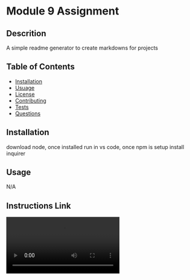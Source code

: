 # Module 9 Assignment
  
  ## Descrition
  A simple readme generator to create markdowns for projects
  
  ## Table of Contents
  * [Installation](#installation)
  * [Usuage](#usage)
  * [License](#license)
  * [Contributing](#contributing)
  * [Tests](#tests)
  * [Questions](#questions)
  
  ## Installation
  download node, once installed run in vs code, once npm is setup install inquirer
  
  ## Usage 
  N/A
  
## Instructions Link

<video src="" controls>
  
  ## Licenses
    This project is covered under the MIT license. To learn more about what this means, click the license button at the top.
  
  
  ## Contributing
  N/A
  
  ## Test
  N/A
  
  ## Questions
  Have questions about this project?  
  GitHub: https://github.com/CRMclaughlin  
  Email: chrisraymusik@gmail.com
